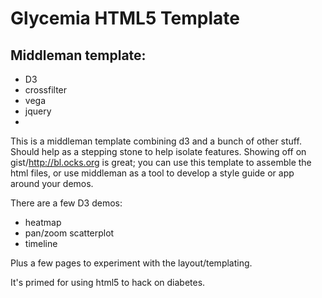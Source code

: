 
# Glycemia HTML5 Template

## Middleman template:
  * D3
  * crossfilter
  * vega
  * jquery
  * 

This is a middleman template combining d3 and a bunch of other stuff.
Should help as a stepping stone to help isolate features.  Showing off
on gist/http://bl.ocks.org is great; you can use this template to
assemble the html files, or use middleman as a tool to develop a style
guide or app around your demos.

There are a few D3 demos:
  * heatmap
  * pan/zoom scatterplot
  * timeline

Plus a few pages to experiment with the layout/templating.

It's primed for using html5 to hack on diabetes.
